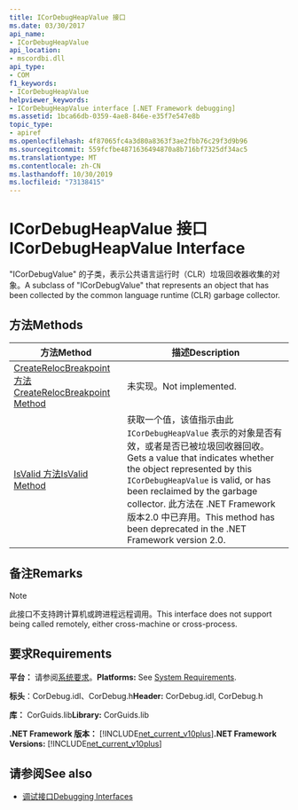 ```yaml
---
title: ICorDebugHeapValue 接口
ms.date: 03/30/2017
api_name:
- ICorDebugHeapValue
api_location:
- mscordbi.dll
api_type:
- COM
f1_keywords:
- ICorDebugHeapValue
helpviewer_keywords:
- ICorDebugHeapValue interface [.NET Framework debugging]
ms.assetid: 1bca66db-0359-4ae8-846e-e35f7e547e8b
topic_type:
- apiref
ms.openlocfilehash: 4f87065fc4a3d80a8363f3ae2fbb76c29f3d9b96
ms.sourcegitcommit: 559fcfbe4871636494870a8b716bf7325df34ac5
ms.translationtype: MT
ms.contentlocale: zh-CN
ms.lasthandoff: 10/30/2019
ms.locfileid: "73138415"
---
```

# <a name="icordebugheapvalue-interface"></a><span data-ttu-id="ab6e5-102">ICorDebugHeapValue 接口</span><span class="sxs-lookup"><span data-stu-id="ab6e5-102">ICorDebugHeapValue Interface</span></span>

<span data-ttu-id="ab6e5-103">"ICorDebugValue" 的子类，表示公共语言运行时（CLR）垃圾回收器收集的对象。</span><span class="sxs-lookup"><span data-stu-id="ab6e5-103">A subclass of "ICorDebugValue" that represents an object that has been collected by the common language runtime (CLR) garbage collector.</span></span>  
  
## <a name="methods"></a><span data-ttu-id="ab6e5-104">方法</span><span class="sxs-lookup"><span data-stu-id="ab6e5-104">Methods</span></span>  
  
|<span data-ttu-id="ab6e5-105">方法</span><span class="sxs-lookup"><span data-stu-id="ab6e5-105">Method</span></span>|<span data-ttu-id="ab6e5-106">描述</span><span class="sxs-lookup"><span data-stu-id="ab6e5-106">Description</span></span>|  
|------------|-----------------|  
|[<span data-ttu-id="ab6e5-107">CreateRelocBreakpoint 方法</span><span class="sxs-lookup"><span data-stu-id="ab6e5-107">CreateRelocBreakpoint Method</span></span>](../../../../docs/framework/unmanaged-api/debugging/icordebugheapvalue-createrelocbreakpoint-method.md)|<span data-ttu-id="ab6e5-108">未实现。</span><span class="sxs-lookup"><span data-stu-id="ab6e5-108">Not implemented.</span></span>|  
|[<span data-ttu-id="ab6e5-109">IsValid 方法</span><span class="sxs-lookup"><span data-stu-id="ab6e5-109">IsValid Method</span></span>](../../../../docs/framework/unmanaged-api/debugging/icordebugheapvalue-isvalid-method.md)|<span data-ttu-id="ab6e5-110">获取一个值，该值指示由此 `ICorDebugHeapValue` 表示的对象是否有效，或者是否已被垃圾回收器回收。</span><span class="sxs-lookup"><span data-stu-id="ab6e5-110">Gets a value that indicates whether the object represented by this `ICorDebugHeapValue` is valid, or has been reclaimed by the garbage collector.</span></span> <span data-ttu-id="ab6e5-111">此方法在 .NET Framework 版本2.0 中已弃用。</span><span class="sxs-lookup"><span data-stu-id="ab6e5-111">This method has been deprecated in the .NET Framework version 2.0.</span></span>|  
  
## <a name="remarks"></a><span data-ttu-id="ab6e5-112">备注</span><span class="sxs-lookup"><span data-stu-id="ab6e5-112">Remarks</span></span>  
  
> [!NOTE]
> <span data-ttu-id="ab6e5-113">此接口不支持跨计算机或跨进程远程调用。</span><span class="sxs-lookup"><span data-stu-id="ab6e5-113">This interface does not support being called remotely, either cross-machine or cross-process.</span></span>  
  
## <a name="requirements"></a><span data-ttu-id="ab6e5-114">要求</span><span class="sxs-lookup"><span data-stu-id="ab6e5-114">Requirements</span></span>  
 <span data-ttu-id="ab6e5-115">**平台：** 请参阅[系统要求](../../../../docs/framework/get-started/system-requirements.md)。</span><span class="sxs-lookup"><span data-stu-id="ab6e5-115">**Platforms:** See [System Requirements](../../../../docs/framework/get-started/system-requirements.md).</span></span>  
  
 <span data-ttu-id="ab6e5-116">**标头**：CorDebug.idl、CorDebug.h</span><span class="sxs-lookup"><span data-stu-id="ab6e5-116">**Header:** CorDebug.idl, CorDebug.h</span></span>  
  
 <span data-ttu-id="ab6e5-117">**库：** CorGuids.lib</span><span class="sxs-lookup"><span data-stu-id="ab6e5-117">**Library:** CorGuids.lib</span></span>  
  
 <span data-ttu-id="ab6e5-118">**.NET Framework 版本：** [!INCLUDE[net_current_v10plus](../../../../includes/net-current-v10plus-md.md)]</span><span class="sxs-lookup"><span data-stu-id="ab6e5-118">**.NET Framework Versions:** [!INCLUDE[net_current_v10plus](../../../../includes/net-current-v10plus-md.md)]</span></span>  
  
## <a name="see-also"></a><span data-ttu-id="ab6e5-119">请参阅</span><span class="sxs-lookup"><span data-stu-id="ab6e5-119">See also</span></span>

- [<span data-ttu-id="ab6e5-120">调试接口</span><span class="sxs-lookup"><span data-stu-id="ab6e5-120">Debugging Interfaces</span></span>](../../../../docs/framework/unmanaged-api/debugging/debugging-interfaces.md)
